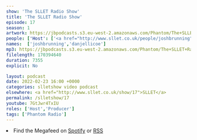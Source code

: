 ```yaml
---
show: 'The SLLET Radio Show'
title: 'The SLLET Radio Show'
episode: 17
season: 1
artwork: https://jbpodcasts.s3.eu-west-2.amazonaws.com/Phantom/The+SLLET+Radio+Show/2021-09-27+-+SLLET+radio+square.png
people: ['Host': ['<a href="http://www.sllet.co.uk/people/joshbrunning">Josh Brunning</a>','<a href="http://www.sllet.co.uk/people/danjellicoe">Dan Jellicoe</a>']]
names:  ['joshbrunning','danjellicoe']
mp3: https://jbpodcasts.s3.eu-west-2.amazonaws.com/Phantom/The+SLLET+Radio+Show/2022-02-23+-+17.mp3
filelength: 170394640
duration: 7355
explicit: No

layout: podcast
date: 2022-02-23 16:00 +0000
categories: slletshow video podcast
elsewhere: <a href="http://www.sllet.co.uk/show/17">SLLET</a>
permalink: /slletshow/17
youtube: 7GtJwr4TxIU
roles: ['Host','Producer']
tags: ['Phantom Radio']
---
```


<li>Find the Megafeed on <a href="https://open.spotify.com/show/1WGc6YCF3UfAL7E62gHLAS?si=eff5901deb8d498e">Spotify</a> or <a href="https://anchor.fm/s/849e58ac/podcast/rss">RSS</a></li>
